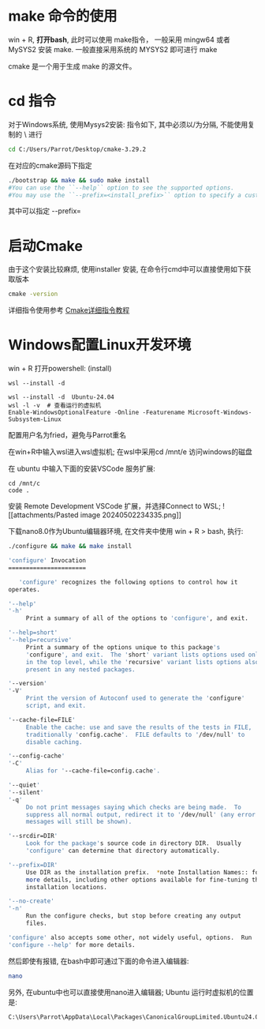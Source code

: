 # make 命令的使用
win + R, **打开bash**, 此时可以使用 make指令， 一般采用 mingw64 或者 MySYS2 安装 make. 一般直接采用系统的 MYSYS2 即可进行 make 

cmake 是一个用于生成 make 的源文件。

# cd 指令
对于Windows系统, 使用Mysys2安装: 
指令如下, 其中必须以/为分隔, 不能使用复制的 \ 进行
```bash
cd C:/Users/Parrot/Desktop/cmake-3.29.2
```

在对应的cmake源码下指定
```Bash
./bootstrap && make && sudo make install
#You can use the ``--help`` option to see the supported options.
#You may use the ``--prefix=<install_prefix>`` option to specify a custom
```
其中可以指定 --prefix=

# 启动Cmake
由于这个安装比较麻烦, 使用installer 安装, 在命令行cmd中可以直接使用如下获取版本
 ```cmd
cmake -version
```

详细指令使用参考 [Cmake详细指令教程](https://blog.csdn.net/weixin_43717839/article/details/128032486 )

# Windows配置Linux开发环境

win + R 打开powershell: (install)
```
wsl --install -d
```

```shell
wsl --install -d  Ubuntu-24.04
wsl -l -v  # 查看运行的虚拟机
Enable-WindowsOptionalFeature -Online -Featurename Microsoft-Windows-Subsystem-Linux               
```
配置用户名为fried，避免与Parrot重名

在win+R中输入wsl进入wsl虚拟机; 在wsl中采用cd /mnt/e 访问windows的磁盘

在 ubuntu 中输入下面的安装VSCode 服务扩展:
```ubuntu
cd /mnt/c
code .
```

安装 Remote Development VSCode 扩展，并选择Connect to WSL;
![[attachments/Pasted image 20240502234335.png]]

下载nano8.0作为Ubuntu编辑器环境, 在文件夹中使用 win + R > bash, 执行: 
```bash
./configure && make && make install
```

```bash
'configure' Invocation
======================

   'configure' recognizes the following options to control how it
operates.

'--help'
'-h'
     Print a summary of all of the options to 'configure', and exit.

'--help=short'
'--help=recursive'
     Print a summary of the options unique to this package's
     'configure', and exit.  The 'short' variant lists options used only
     in the top level, while the 'recursive' variant lists options also
     present in any nested packages.

'--version'
'-V'
     Print the version of Autoconf used to generate the 'configure'
     script, and exit.

'--cache-file=FILE'
     Enable the cache: use and save the results of the tests in FILE,
     traditionally 'config.cache'.  FILE defaults to '/dev/null' to
     disable caching.

'--config-cache'
'-C'
     Alias for '--cache-file=config.cache'.

'--quiet'
'--silent'
'-q'
     Do not print messages saying which checks are being made.  To
     suppress all normal output, redirect it to '/dev/null' (any error
     messages will still be shown).

'--srcdir=DIR'
     Look for the package's source code in directory DIR.  Usually
     'configure' can determine that directory automatically.

'--prefix=DIR'
     Use DIR as the installation prefix.  *note Installation Names:: for
     more details, including other options available for fine-tuning the
     installation locations.

'--no-create'
'-n'
     Run the configure checks, but stop before creating any output
     files.

'configure' also accepts some other, not widely useful, options.  Run
'configure --help' for more details.

```

然后即使有报错, 在bash中即可通过下面的命令进入编辑器:
```bash
nano
```

另外, 在ubuntu中也可以直接使用nano进入编辑器;
Ubuntu 运行时虚拟机的位置是:
```bash
C:\Users\Parrot\AppData\Local\Packages\CanonicalGroupLimited.Ubuntu24.04LTS_79rhkp1fndgsc\LocalState\rootfs
```

